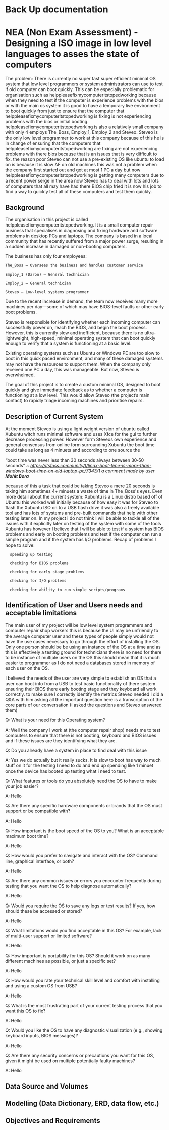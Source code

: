 
Back Up documentation
========================

# NEA (Non Exam Assessment) - Designing a ISO image in low level languages to asses the state of computers


The problem: There is currently no super fast super efficient minimal OS system that low level programmers or system administrators can use to test if old computer can boot quickly. This can be especially problematic for organisation such as helppleasefixmycomputeritstopedworking because when they need to test if the computer is experience problems with the bios or with the main os system it is good to have a temporary live environment to boot quickly from just to ensure that the computer that helppleasefixmycomputeritstopedworking is fixing is not experiencing problems with the bios or initial booting. helppleasefixmycomputeritstopedworking is also a relatively small company with only 4 employs The_Boss, Employ_1, Employ_2 and Steveo. Steveo is the only low level programmer to work at this company because of this he is in change of ensuring that the computers that helppleasefixmycomputeritstopedworking are fixing are not experiencing problems with there bios because that is an issues that is very difficult to fix. the reason poor Steveo can not use a pre-existing OS like ubuntu to load on is because it is slow AF on old machines this was not a problem when the company first started out and got at most 1 PC a day but now helppleasefixmycomputeritstopedworking is getting many computers due to a recent power serge in the area now Steveo has to deal with lots and lots of computers that all may have had there BIOS chip fried it is now his job to find a way to quickly test all of these computers and test them quickly.

## Background 

The organisation in this project is called helppleasefixmycomputeritstopedworking. It is a small computer repair business that specialises in diagnosing and fixing hardware and software problems in desktop PCs and laptops. The company is based in a local community that has recently suffered from a major power surge, resulting in a sudden increase in damaged or non-booting computers.

The business has only four employees:

    The_Boss – Oversees the business and handles customer service

    Employ_1 (Daron) – General technician

    Employ_2 – General technician

    Steveo – Low-level systems programmer

Due to the recent increase in demand, the team now receives many more machines per day—some of which may have BIOS-level faults or other early boot problems.

Steveo is responsible for identifying whether each incoming computer can successfully power on, reach the BIOS, and begin the boot process. However, this is currently slow and inefficient, because there is no ultra-lightweight, high-speed, minimal operating system that can boot quickly enough to verify that a system is functioning at a basic level.

Existing operating systems such as Ubuntu or Windows PE are too slow to boot in this quick paced environment, and many of these damaged systems may not have the resources to support them. When the company only received one PC a day, this was manageable. But now, Steveo is overwhelmed.

The goal of this project is to create a custom minimal OS, designed to boot quickly and give immediate feedback as to whether a computer is functioning at a low level. This would allow Steveo (the project’s main contact) to rapidly triage incoming machines and prioritise repairs.

## Description of Current System

At the moment Steveo is using a light weight version of ubuntu called Xubuntu witch runs minimal software and uses Xfce for the gui to further decrease processing power. However form Steveos own experience and general consensus from online form surrounding Xubuntu the boot time could take as long as 4 minuets and according to one source the 

“boot time was never less than 30 seconds always between 30‑50 seconds” ~ *https://itsfoss.community/t/linux-boot-time-is-more-than-windows-boot-time-on-old-laptop-pc/7343/1 a comment made by user **Mohit Bora*** 

because of this a task that could be taking Steveo a mere 20 seconds is taking him sometimes 4+ minuets a waste of time in The_Boss's eyes. Even more detail about the current system:
Xubuntu is a Linux distro based off of Ubuntu this worked well initially because of how easy it was for Steveo to flash the Xubuntu ISO on to a USB flash drive it was also a freely available tool and has lots of systems and pre-built commands that help with other testing later on. In my project i do not think I will be able to tackle all of the issues with it explicitly later on testing of the system with some of the tools Xubuntu has however I believe that I will be able to test if a system has BIOS problems and early on booting problems and test if the computer can run a simple program and if the system has I/O problems. Recap of problems I hope to solve:

      speeding up testing

      checking for BIOS problems  

      checking for early stage problems 

      checking for I/O problems  

      checking for ability to run simple scripts/programs

## Identification of User and Users needs and acceptable limitations

The main user of my project will be low level system programmers and computer repair shop workers this is because the UI may be unfriendly to the average computer user and these types of people simply would not have the use cases necessary to go through the effort of installing the OS. Only one person should be be using an instance of the OS at a time and as this is effectively a testing ground for technicians there is no need for there to be instance of multiple users on the OS this should mean that it is much easier to programmer as I do not need a databases stored in memory of each user on the OS.

I believed the needs of the user are very simple to establish an OS that a user can boot into from a USB to test basic functionality of there system ensuring their BIOS there early booting stage and they keyboard all work correctly. to make sure I correctly identify the metrics Steveo needed I did a Q&A with him asking all the important question here is a transcription of the core parts of our conversation (I asked the questions and Steveo answered them)

Q: What is your need for this Operating system?

A: Well the company I work at (the computer repair shop) needs me to test computers to ensure that there is not booting, keyboard and BIOS issues and if these issues are they identifying what they are. 

Q: Do you already have a system in place to find deal with this issue

A: Yes we do actually but it really sucks. It is slow to boot has way to much stuff on it for the testing I need to do and end up spending like 1 minuet once the device has booted up testing what i need to test.

Q: What features or tools do you absolutely need the OS to have to make your job easier?

A: Hello

Q: Are there any specific hardware components or brands that the OS must support or be compatible with?

A: Hello

Q: How important is the boot speed of the OS to you? What is an acceptable maximum boot time?

A: Hello

Q: How would you prefer to navigate and interact with the OS? Command line, graphical interface, or both?

A: Hello

Q: Are there any common issues or errors you encounter frequently during testing that you want the OS to help diagnose automatically?

A: Hello

Q: Would you require the OS to save any logs or test results? If yes, how should these be accessed or stored?

A: Hello

Q: What limitations would you find acceptable in this OS? For example, lack of multi-user support or limited software?

A: Hello

Q: How important is portability for this OS? Should it work on as many different machines as possible, or just a specific set?

A: Hello

Q: How would you rate your technical skill level and comfort with installing and using a custom OS from USB?

A: Hello

Q: What is the most frustrating part of your current testing process that you want this OS to fix?

A: Hello

Q: Would you like the OS to have any diagnostic visualization (e.g., showing keyboard inputs, BIOS messages)?

A: Hello

Q: Are there any security concerns or precautions you want for this OS, given it might be used on multiple potentially faulty machines?

A: Hello


## Data Source and Volumes



## Modelling (Data Dictionary, ERD, data flow, etc.)



## Objectives and Requirements



